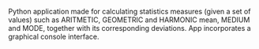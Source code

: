 Python application made for calculating statistics measures (given a set of values) such as ARITMETIC, GEOMETRIC and HARMONIC mean, MEDIUM and MODE, together with its corresponding deviations. App incorporates a graphical console interface.